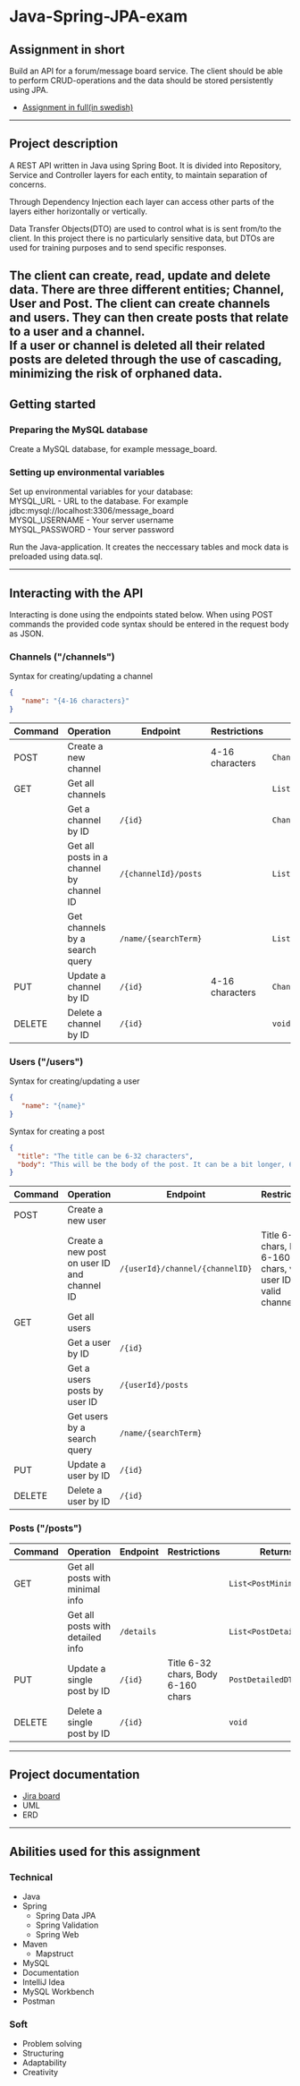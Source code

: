# Java-Spring-JPA-exam

## Assignment in short
Build an API for a forum/message board service.
The client should be able to perform CRUD-operations and the data should be stored persistently using JPA.
- [Assignment in full(in swedish)](https://docs.google.com/document/d/1iW2rs-U7Hc4sxsPhKNWb4A_8MLo-i8MYQ0Kn1zClKDA/edit?usp=sharing)
---

## Project description
A REST API written in Java using Spring Boot. It is divided into Repository, Service and Controller layers for each
entity, to maintain separation of concerns.

Through Dependency Injection each layer can access other parts of the layers either horizontally or vertically.  

Data Transfer Objects(DTO) are used to control what is is sent from/to the client. In this project there is 
no particularly sensitive data, but DTOs are used for training purposes and to send specific responses.

The client can create, read, update and delete data. There are three different entities; Channel, User and Post.
The client can create channels and users. They can then create posts that relate to a user and a channel.  
If a user or channel is deleted all their related posts are deleted through the use of cascading, minimizing the risk of
orphaned data.
---

## Getting started

### Preparing the MySQL database
Create a MySQL database, for example message_board.

### Setting up environmental variables
Set up environmental variables for your database:  
MYSQL_URL - URL to the database. For example jdbc:mysql://localhost:3306/message_board  
MYSQL_USERNAME - Your server username  
MYSQL_PASSWORD - Your server password  

Run the Java-application. It creates the neccessary tables and mock data is preloaded using data.sql.

---

## Interacting with the API

Interacting is done using the endpoints stated below. When using POST commands the provided code syntax should be entered 
in the request body as JSON. 


### Channels ("/channels")
Syntax for creating/updating a channel
````json
{
   "name": "{4-16 characters}"
}
````

| Command | Operation                                | Endpoint             | Restrictions    | Returns                |
|---------|------------------------------------------|----------------------|-----------------|------------------------|
| POST    | Create a new channel                     |                      | 4-16 characters | `ChannelDTO`           |
| GET     | Get all channels                         |                      |                 | `List<ChannelDTO>`     |
|         | Get a channel by ID                      | `/{id}`              |                 | `ChannelDTO`           |
|         | Get all posts in a channel by channel ID | `/{channelId}/posts` |                 | `List<PostMinimalDTO>` |
|         | Get channels by a search query           | `/name/{searchTerm}` |                 | `List<ChannelDTO>`     |
| PUT     | Update a channel by ID                   | `/{id}`              | 4-16 characters | `ChannelDTO`           |
| DELETE  | Delete a channel by ID                   | `/{id}`              |                 | `void`                 |

### Users ("/users")
Syntax for creating/updating a user
````json
{
   "name": "{name}"
}
````
Syntax for creating a post
````json
{
  "title": "The title can be 6-32 characters",
  "body": "This will be the body of the post. It can be a bit longer, 6-160 characters."
}
````

| Command | Operation                                   | Endpoint                        | Restrictions                                                        | Returns          |
|---------|---------------------------------------------|---------------------------------|---------------------------------------------------------------------|------------------|
| POST    | Create a new user                           |                                 |                                                                     | `UserDTO`        |
|         | Create a new post on user ID and channel ID | `/{userId}/channel/{channelID}` | Title 6-32 chars, Body 6-160 chars, valid user ID, valid channel ID | `PostMinimalDTO` |
| GET     | Get all users                               |                                 |                                                                     | `List<UserDTO>`  |
|         | Get a user by ID                            | `/{id}`                         |                                                                     | `UserDTO`        |
|         | Get a users posts by user ID                | `/{userId}/posts`               |                                                                     | `List<UserDTO>`  |
|         | Get users by a search query                 | `/name/{searchTerm}`            |                                                                     | `List<UserDTO>`  |
| PUT     | Update a user by ID                         | `/{id}`                         |                                                                     | `UserDTO`        |
| DELETE  | Delete a user by ID                         | `/{id}`                         |                                                                     | `void`           |


### Posts ("/posts")

| Command | Operation                        | Endpoint   | Restrictions                       | Returns                 |
|---------|----------------------------------|------------|------------------------------------|-------------------------|
| GET     | Get all posts with minimal info  |            |                                    | `List<PostMinimalDTO>`  |
|         | Get all posts with detailed info | `/details` |                                    | `List<PostDetailedDTO>` |
| PUT     | Update a single post by ID       | `/{id}`    | Title 6-32 chars, Body 6-160 chars | `PostDetailedDTO`       |
| DELETE  | Delete a single post by ID       | `/{id}`    |                                    | `void`                  |

---
## Project documentation
- [Jira board  ](https://fredande.atlassian.net/jira/software/projects/JSJE/boards/4)
- UML
- ERD
---
## Abilities used for this assignment
### Technical
- Java
- Spring 
   - Spring Data JPA
   - Spring Validation
   - Spring Web
- Maven
  - Mapstruct 
- MySQL
- Documentation
- IntelliJ Idea
- MySQL Workbench
- Postman

### Soft
- Problem solving
- Structuring
- Adaptability
- Creativity